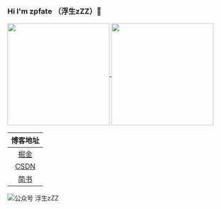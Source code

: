 ### Hi I'm zpfate （浮生zZZ）👋


<a href="https://github.com/zpfate">
  <img align="center" src="https://github-readme-stats.anuraghazra1.vercel.app/api/top-langs/?username=zpfate" height="230"/>
</a>
<a href="https://github.com/zpfate">
  <img align="center" src="https://github-readme-stats.anuraghazra1.vercel.app/api?username=zpfate&show_icons=true" height="230"/>
</a>


|博客地址|
| :----: |
|[掘金](https://juejin.im/user/3245414056734590/posts)|
|[CSDN](https://blog.csdn.net/ShadowOfMaster)|
|[简书](https://www.jianshu.com/u/eb3b6d308aad)|


![公众号 浮生zZZ](https://cdn.jsdelivr.net/gh/zpfate/ImageService@master/uPic/img_2020_10_28_15_54_15.png "微信公众号")


<!--
**zpfate/zpfate** is a ✨ _special_ ✨ repository because its `README.md` (this file) appears on your GitHub profile.

Here are some ideas to get you started:

- 🔭 I’m currently working on ...
- 🌱 I’m currently learning ...
- 👯 I’m looking to collaborate on ...
- 🤔 I’m looking for help with ...
- 💬 Ask me about ...
- 📫 How to reach me: ...
- 😄 Pronouns: ...
- ⚡ Fun fact: ...
-->
